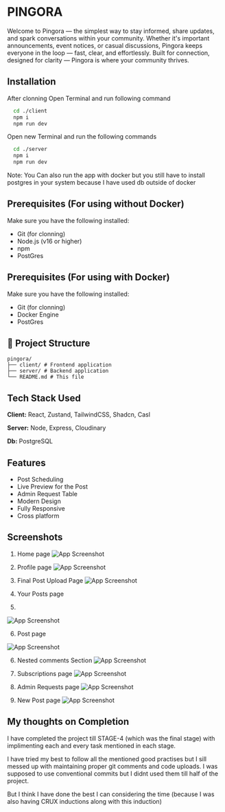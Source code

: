 
# PINGORA

Welcome to Pingora — the simplest way to stay informed, share updates, and spark conversations within your community. Whether it's important announcements, event notices, or casual discussions, Pingora keeps everyone in the loop — fast, clear, and effortlessly. Built for connection, designed for clarity — Pingora is where your community thrives.


## Installation

After clonning Open Terminal and run following command

```bash
  cd ./client
  npm i
  npm run dev
```

Open new Terminal and run the following commands

```bash
  cd ./server
  npm i
  npm run dev
```

Note: You Can also run the app with docker but you still have to install postgres in your system because I have used db outside of docker

## Prerequisites (For using without Docker)

Make sure you have the following installed:
- Git (for clonning)
- Node.js (v16 or higher)
- npm 
- PostGres

  
## Prerequisites (For using with Docker)

Make sure you have the following installed:
- Git (for clonning)
- Docker Engine
- PostGres

## 📁 Project Structure
```
pingora/
├── client/ # Frontend application
├── server/ # Backend application
└── README.md # This file
```

## Tech Stack Used

**Client:** React, Zustand, TailwindCSS, Shadcn, Casl

**Server:** Node, Express, Cloudinary

**Db:** PostgreSQL 


## Features

- Post Scheduling
- Live Preview for the Post
- Admin Request Table
- Modern Design
- Fully Responsive
- Cross platform


## Screenshots

1. Home page
![App Screenshot](https://res.cloudinary.com/dae3h92th/image/upload/v1748851477/Screenshot_2025-06-02_133232_mjahry.png)

2. Profile page
![App Screenshot](https://res.cloudinary.com/dae3h92th/image/upload/v1748851574/Screenshot_2025-06-02_133605_uzuoea.png)

3. Final Post Upload Page
![App Screenshot](https://res.cloudinary.com/dae3h92th/image/upload/v1748851805/Screenshot_2025-06-02_133957_yn9ufb.png)

4. Your Posts page
5. 
![App Screenshot](https://res.cloudinary.com/dae3h92th/image/upload/v1748851860/Screenshot_2025-06-02_134047_umual1.png)

6. Post page

![App Screenshot](https://res.cloudinary.com/dae3h92th/image/upload/v1748851976/Screenshot_2025-06-02_134243_ho2uvr.png)

6. Nested comments Section
![App Screenshot](https://res.cloudinary.com/dae3h92th/image/upload/v1748852321/Screenshot_2025-06-02_134829_ueltla.png)

7. Subscriptions page
![App Screenshot](https://res.cloudinary.com/dae3h92th/image/upload/v1748852404/Screenshot_2025-06-02_134954_u0pqys.png)

8. Admin Requests page
![App Screenshot](https://res.cloudinary.com/dae3h92th/image/upload/v1748852470/Screenshot_2025-06-02_135101_iibvfs.png)

9. New Post page
![App Screenshot](https://res.cloudinary.com/dae3h92th/image/upload/v1748852553/Screenshot_2025-06-02_135221_uamf9t.png)



## My thoughts on Completion

I have completed the project till STAGE-4 (which was the final stage) with implimenting each and every task mentioned in each stage.

I have tried my best to follow all the mentioned good practises but I sill messed up with maintaining proper git comments and code uploads. I was supposed to use conventional commits but I didnt used them till half of the project. 

But I think I have done the best I can considering the time (because I was also having CRUX inductions along with this induction)




